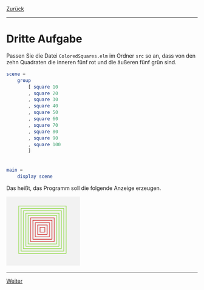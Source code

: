 [Zurück](Styles.md)

---

# Dritte Aufgabe

Passen Sie die Datei `ColoredSquares.elm` im Ordner `src` so an, dass von den zehn Quadraten die inneren fünf rot und die äußeren fünf grün sind.

```elm
scene =
    group
        [ square 10
        , square 20
        , square 30
        , square 40
        , square 50
        , square 60
        , square 70
        , square 80
        , square 90
        , square 100
        ]


main =
    display scene
```

Das heißt, das Programm soll die folgende Anzeige erzeugen.

![Farbige Quadrate](../images/colored-squares.png)

---

[Weiter](Functions.md)
